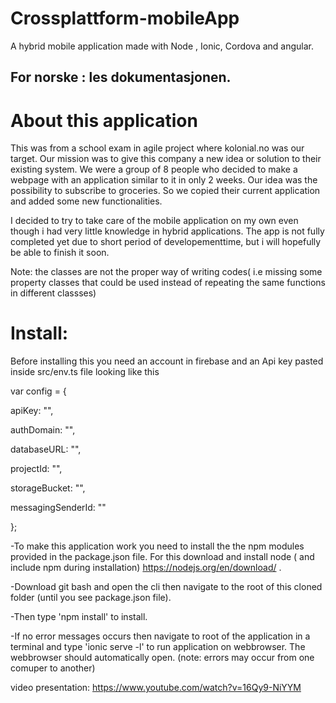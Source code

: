 # Crossplattform-mobileApp
A hybrid mobile application made with Node , Ionic, Cordova and angular. 

## For norske : les dokumentasjonen. ## 

# About this application
This was from a school exam in agile project where kolonial.no was our target.
Our mission was to give this company a new idea or solution to their existing system. 
We were a group of 8 people who decided to make a webpage with an application similar to it in only 2 weeks. Our idea was the possibility to subscribe  to groceries. So we copied their current application and added some new functionalities.
 
I decided to try to take care of the mobile application on my own even though i had very little knowledge in 
hybrid applications. The app is not fully completed yet due to short period of developementtime, but i will hopefully 
be able to finish it soon.

Note: the classes are not the proper way of writing codes( i.e missing some property classes that could be used instead of repeating the same functions in different classses)    


# Install:

Before installing this you need an account in firebase and an Api key pasted inside src/env.ts   file 
looking like this

 var config = {

apiKey: "",

authDomain: "",

databaseURL: "",

projectId: "",

storageBucket: "",

messagingSenderId: ""

};


-To make this application work you need to install the the npm modules provided in the package.json file. 
 For this download and install node ( and include npm during installation)  https://nodejs.org/en/download/ .

-Download git bash and open the cli then navigate to the root of this cloned folder (until you see package.json file). 

-Then type 'npm install'  to install.

-If no error messages occurs then navigate to root of the application in a terminal and type 'ionic serve -l' to run application on     webbrowser. The webbrowser should  automatically open. (note: errors may occur from one comuper to another)



video presentation:  https://www.youtube.com/watch?v=16Qy9-NiYYM 
